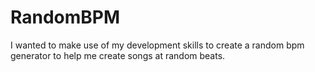 # RandomBPM
I wanted to make use of my development skills to create a random bpm generator to help me create songs at random beats.
